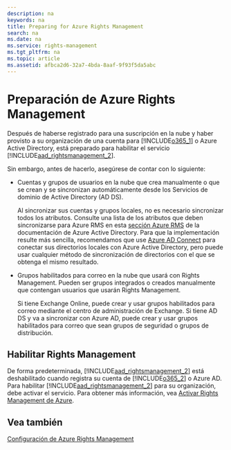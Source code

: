 ```yaml
---
description: na
keywords: na
title: Preparing for Azure Rights Management
search: na
ms.date: na
ms.service: rights-management
ms.tgt_pltfrm: na
ms.topic: article
ms.assetid: afbca2d6-32a7-4bda-8aaf-9f93f5da5abc
---
```

# Preparaci&#243;n de Azure Rights Management
Después de haberse registrado para una suscripción en la nube y haber provisto a su organización de una cuenta para [!INCLUDE[o365_1](../Token/o365_1_md.md)] o Azure Active Directory, está preparado para habilitar el servicio [!INCLUDE[aad_rightsmanagement_2](../Token/aad_rightsmanagement_2_md.md)].

Sin embargo, antes de hacerlo, asegúrese de contar con lo siguiente:

-   Cuentas y grupos de usuarios en la nube que crea manualmente o que se crean y se sincronizan automáticamente desde los Servicios de dominio de Active Directory (AD DS).

    Al sincronizar sus cuentas y grupos locales, no es necesario sincronizar todos los atributos. Consulte una lista de los atributos que deben sincronizarse para Azure RMS en esta [sección Azure RMS](https://azure.microsoft.com/documentation/articles/active-directory-aadconnectsync-attributes-synchronized/) de la documentación de Azure Active Directory. Para que la implementación resulte más sencilla, recomendamos que use [Azure AD Connect](http://azure.microsoft.com/documentation/articles/active-directory-aadconnect/) para conectar sus directorios locales con Azure Active Directory, pero puede usar cualquier método de sincronización de directorios con el que se obtenga el mismo resultado.

-   Grupos habilitados para correo en la nube que usará con Rights Management. Pueden ser grupos integrados o creados manualmente que contengan usuarios que usarán Rights Management.

    Si tiene Exchange Online, puede crear y usar grupos habilitados para correo mediante el centro de administración de Exchange. Si tiene AD DS y va a sincronizar con Azure AD, puede crear y usar grupos habilitados para correo que sean grupos de seguridad o grupos de distribución.

## Habilitar Rights Management
De forma predeterminada, [!INCLUDE[aad_rightsmanagement_2](../Token/aad_rightsmanagement_2_md.md)] está deshabilitado cuando registra su cuenta de [!INCLUDE[o365_2](../Token/o365_2_md.md)] o Azure AD. Para habilitar [!INCLUDE[aad_rightsmanagement_2](../Token/aad_rightsmanagement_2_md.md)] para su organización, debe activar el servicio. Para obtener más información, vea [Activar Rights Management de Azure](../Topic/Activating_Azure_Rights_Management.md).

## Vea también
[Configuración de Azure Rights Management](../Topic/Configuring_Azure_Rights_Management.md)

